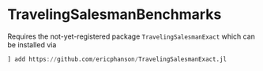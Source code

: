 # TravelingSalesmanBenchmarks

Requires the not-yet-registered package `TravelingSalesmanExact` which can be installed via
```julia
] add https://github.com/ericphanson/TravelingSalesmanExact.jl
```
